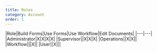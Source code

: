 ```yaml
---
title: Roles
category: Account
order: 1
---
```


|Role|Build Forms|Use Forms|Use Workflow|Edit Documents|
|---|---|
|Administrator|X|X|X|X|
|Supervisor||X|X|X|
|Operations||X|X||
|Workflow|||X||
|User||X|||